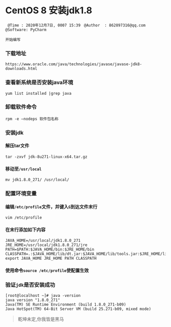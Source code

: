 # CentOS 8 安装jdk1.8
` @Time : 2020年12月7日, 0007 15:39`
` @Author  : 862897316@qq.com`
` @Software: PyCharm`

```
开始编写
```
### 下载地址
```https://www.oracle.com/java/technologies/javase/javase-jdk8-downloads.html```

### 查看新系统是否安装java环境

```angular2html
yum list installed |grep java
```
### 卸载软件命令

```angular2html
rpm -e –nodeps 软件包名称
```
### 安装jdk
#### 解压tar文件
```angular2html
tar -zxvf jdk-8u271-linux-x64.tar.gz
```

#### 移动至`/usr/local`
```angular2html
mv jdk1.8.0_271/ /usr/local/
```

### 配置环境变量
#### 编辑`/etc/profile`文件，并键入`G`到达文件末行
```angular2html
vim /etc/profile
```
#### 在末行添加如下内容
```angular2html
JAVA_HOME=/usr/local/jdk1.8.0_271
JRE_HOME=/usr/local/jdk1.8.0_271/jre
PATH=$PATH:$JAVA_HOME/bin:$JRE_HOME/bin
CLASSPATH=.:$JAVA_HOME/lib/dt.jar:$JAVA_HOME/lib/tools.jar:$JRE_HOME/lib
export JAVA_HOME JRE_HOME PATH CLASSPATH
```
#### 使用命令`source /etc/profile`使配置生效

### 验证`jdk`是否安装成功
```angular2html
[root@localhost ~]# java -version
java version "1.8.0_271"
Java(TM) SE Runtime Environment (build 1.8.0_271-b09)
Java HotSpot(TM) 64-Bit Server VM (build 25.271-b09, mixed mode)

```


> 乾坤未定,你我皆是黑马